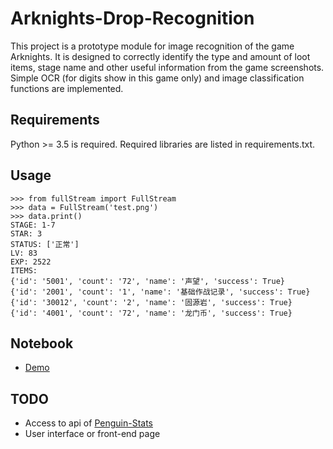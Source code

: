 # Arknights-Drop-Recognition
This project is a prototype module for image recognition of the game Arknights. It is designed to correctly identify the type and amount of loot items, stage name and other useful information from the game screenshots. Simple OCR (for digits show in this game only) and image classification functions are implemented.

## Requirements
Python >= 3.5 is required. Required libraries are listed in requirements.txt.

## Usage
```
>>> from fullStream import FullStream
>>> data = FullStream('test.png')
>>> data.print()
STAGE: 1-7
STAR: 3
STATUS: ['正常']
LV: 83
EXP: 2522
ITEMS:
{'id': '5001', 'count': '72', 'name': '声望', 'success': True}
{'id': '2001', 'count': '1', 'name': '基础作战记录', 'success': True}
{'id': '30012', 'count': '2', 'name': '固源岩', 'success': True}
{'id': '4001', 'count': '72', 'name': '龙门币', 'success': True}
```
## Notebook
+ [Demo](./notebook/demo.ipynb)

## TODO
+ Access to api of [Penguin-Stats](https://penguin-stats.io)
+ User interface or front-end page

